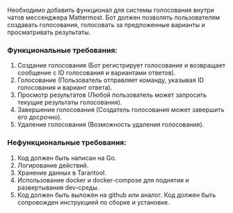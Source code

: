 
Необходимо добавить функционал для системы голосования внутри чатов мессенджера Mattermost.
Бот должен позволять пользователям создавать голосования, голосовать за предложенные варианты 
и просматривать результаты. 

### Функциональные требования: 
1. Создание голосования (Бот регистрирует голосование и возвращает сообщение с ID голосования и вариантами ответов). 
2. Голосование (Пользователь отправляет команду, указывая ID голосования и вариант ответа). 
3. Просмотр результатов (Любой пользователь может запросить текущие результаты голосования). 
4. Завершение голосования (Создатель голосования может завершить его досрочно). 
5. Удаление голосования (Возможность удаления голосования). 

### Нефункциональные требования: 
1. Код должен быть написан на Go.  
2. Логирование действий. 
3. Хранение данных в Tarantool. 
4. Использование docker и docker-compose для поднятия и развертывания dev-среды. 
5. Код должен быть выложен на github или аналог. Код должен быть сопровожден инструкцией по сборке и установке.